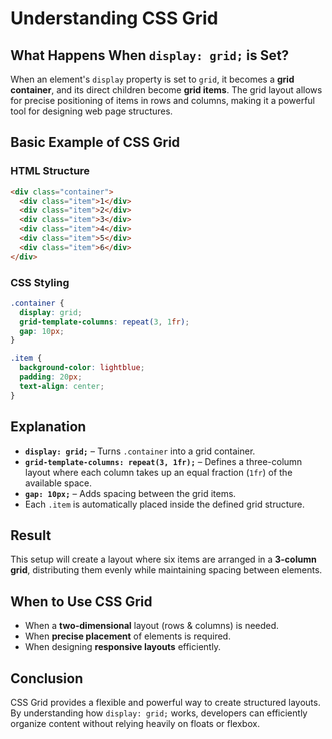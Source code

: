 # Understanding CSS Grid

## What Happens When `display: grid;` is Set?

When an element's `display` property is set to `grid`, it becomes a **grid container**, and its direct children become **grid items**. The grid layout allows for precise positioning of items in rows and columns, making it a powerful tool for designing web page structures.

## Basic Example of CSS Grid

### HTML Structure
```html
<div class="container">
  <div class="item">1</div>
  <div class="item">2</div>
  <div class="item">3</div>
  <div class="item">4</div>
  <div class="item">5</div>
  <div class="item">6</div>
</div>
```

### CSS Styling
```css
.container {
  display: grid;
  grid-template-columns: repeat(3, 1fr);
  gap: 10px;
}

.item {
  background-color: lightblue;
  padding: 20px;
  text-align: center;
}
```

## Explanation
- **`display: grid;`** – Turns `.container` into a grid container.
- **`grid-template-columns: repeat(3, 1fr);`** – Defines a three-column layout where each column takes up an equal fraction (`1fr`) of the available space.
- **`gap: 10px;`** – Adds spacing between the grid items.
- Each `.item` is automatically placed inside the defined grid structure.

## Result
This setup will create a layout where six items are arranged in a **3-column grid**, distributing them evenly while maintaining spacing between elements.

## When to Use CSS Grid
- When a **two-dimensional** layout (rows & columns) is needed.
- When **precise placement** of elements is required.
- When designing **responsive layouts** efficiently.

## Conclusion
CSS Grid provides a flexible and powerful way to create structured layouts. By understanding how `display: grid;` works, developers can efficiently organize content without relying heavily on floats or flexbox.
